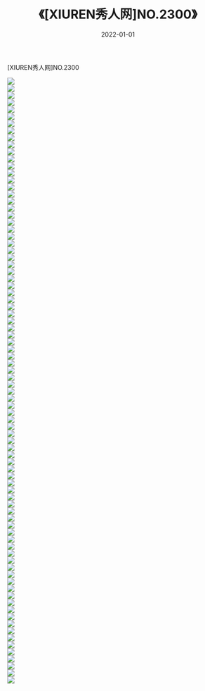 ﻿---
layout: post
title:  《[XIUREN秀人网]NO.2300》
date:   2022-01-01
img: http://pic.660000.xyz/1:/秀人网/秀人网第03部分/[XIUREN秀人网]NO.2300/000.jpg
categories: [美女, 清纯, 唯美]
---

[XIUREN秀人网]NO.2300

 ![](http://pic.660000.xyz/1:/秀人网/秀人网第03部分/[XIUREN秀人网]NO.2300/001.jpg) <br>![](http://pic.660000.xyz/1:/秀人网/秀人网第03部分/[XIUREN秀人网]NO.2300/002.jpg) <br>![](http://pic.660000.xyz/1:/秀人网/秀人网第03部分/[XIUREN秀人网]NO.2300/003.jpg) <br>![](http://pic.660000.xyz/1:/秀人网/秀人网第03部分/[XIUREN秀人网]NO.2300/004.jpg) <br>![](http://pic.660000.xyz/1:/秀人网/秀人网第03部分/[XIUREN秀人网]NO.2300/005.jpg) <br>![](http://pic.660000.xyz/1:/秀人网/秀人网第03部分/[XIUREN秀人网]NO.2300/006.jpg) <br>![](http://pic.660000.xyz/1:/秀人网/秀人网第03部分/[XIUREN秀人网]NO.2300/007.jpg) <br>![](http://pic.660000.xyz/1:/秀人网/秀人网第03部分/[XIUREN秀人网]NO.2300/008.jpg) <br>![](http://pic.660000.xyz/1:/秀人网/秀人网第03部分/[XIUREN秀人网]NO.2300/009.jpg) <br>![](http://pic.660000.xyz/1:/秀人网/秀人网第03部分/[XIUREN秀人网]NO.2300/010.jpg) <br>![](http://pic.660000.xyz/1:/秀人网/秀人网第03部分/[XIUREN秀人网]NO.2300/011.jpg) <br>![](http://pic.660000.xyz/1:/秀人网/秀人网第03部分/[XIUREN秀人网]NO.2300/012.jpg) <br>![](http://pic.660000.xyz/1:/秀人网/秀人网第03部分/[XIUREN秀人网]NO.2300/013.jpg) <br>![](http://pic.660000.xyz/1:/秀人网/秀人网第03部分/[XIUREN秀人网]NO.2300/014.jpg) <br>![](http://pic.660000.xyz/1:/秀人网/秀人网第03部分/[XIUREN秀人网]NO.2300/015.jpg) <br>![](http://pic.660000.xyz/1:/秀人网/秀人网第03部分/[XIUREN秀人网]NO.2300/016.jpg) <br>![](http://pic.660000.xyz/1:/秀人网/秀人网第03部分/[XIUREN秀人网]NO.2300/017.jpg) <br>![](http://pic.660000.xyz/1:/秀人网/秀人网第03部分/[XIUREN秀人网]NO.2300/018.jpg) <br>![](http://pic.660000.xyz/1:/秀人网/秀人网第03部分/[XIUREN秀人网]NO.2300/019.jpg) <br>![](http://pic.660000.xyz/1:/秀人网/秀人网第03部分/[XIUREN秀人网]NO.2300/020.jpg) <br>![](http://pic.660000.xyz/1:/秀人网/秀人网第03部分/[XIUREN秀人网]NO.2300/021.jpg) <br>![](http://pic.660000.xyz/1:/秀人网/秀人网第03部分/[XIUREN秀人网]NO.2300/022.jpg) <br>![](http://pic.660000.xyz/1:/秀人网/秀人网第03部分/[XIUREN秀人网]NO.2300/023.jpg) <br>![](http://pic.660000.xyz/1:/秀人网/秀人网第03部分/[XIUREN秀人网]NO.2300/024.jpg) <br>![](http://pic.660000.xyz/1:/秀人网/秀人网第03部分/[XIUREN秀人网]NO.2300/025.jpg) <br>![](http://pic.660000.xyz/1:/秀人网/秀人网第03部分/[XIUREN秀人网]NO.2300/026.jpg) <br>![](http://pic.660000.xyz/1:/秀人网/秀人网第03部分/[XIUREN秀人网]NO.2300/027.jpg) <br>![](http://pic.660000.xyz/1:/秀人网/秀人网第03部分/[XIUREN秀人网]NO.2300/028.jpg) <br>![](http://pic.660000.xyz/1:/秀人网/秀人网第03部分/[XIUREN秀人网]NO.2300/029.jpg) <br>![](http://pic.660000.xyz/1:/秀人网/秀人网第03部分/[XIUREN秀人网]NO.2300/030.jpg) <br>![](http://pic.660000.xyz/1:/秀人网/秀人网第03部分/[XIUREN秀人网]NO.2300/031.jpg) <br>![](http://pic.660000.xyz/1:/秀人网/秀人网第03部分/[XIUREN秀人网]NO.2300/032.jpg) <br>![](http://pic.660000.xyz/1:/秀人网/秀人网第03部分/[XIUREN秀人网]NO.2300/033.jpg) <br>![](http://pic.660000.xyz/1:/秀人网/秀人网第03部分/[XIUREN秀人网]NO.2300/034.jpg) <br>![](http://pic.660000.xyz/1:/秀人网/秀人网第03部分/[XIUREN秀人网]NO.2300/035.jpg) <br>![](http://pic.660000.xyz/1:/秀人网/秀人网第03部分/[XIUREN秀人网]NO.2300/036.jpg) <br>![](http://pic.660000.xyz/1:/秀人网/秀人网第03部分/[XIUREN秀人网]NO.2300/037.jpg) <br>![](http://pic.660000.xyz/1:/秀人网/秀人网第03部分/[XIUREN秀人网]NO.2300/038.jpg) <br>![](http://pic.660000.xyz/1:/秀人网/秀人网第03部分/[XIUREN秀人网]NO.2300/039.jpg) <br>![](http://pic.660000.xyz/1:/秀人网/秀人网第03部分/[XIUREN秀人网]NO.2300/040.jpg) <br>![](http://pic.660000.xyz/1:/秀人网/秀人网第03部分/[XIUREN秀人网]NO.2300/041.jpg) <br>![](http://pic.660000.xyz/1:/秀人网/秀人网第03部分/[XIUREN秀人网]NO.2300/042.jpg) <br>![](http://pic.660000.xyz/1:/秀人网/秀人网第03部分/[XIUREN秀人网]NO.2300/043.jpg) <br>![](http://pic.660000.xyz/1:/秀人网/秀人网第03部分/[XIUREN秀人网]NO.2300/044.jpg) <br>![](http://pic.660000.xyz/1:/秀人网/秀人网第03部分/[XIUREN秀人网]NO.2300/045.jpg) <br>![](http://pic.660000.xyz/1:/秀人网/秀人网第03部分/[XIUREN秀人网]NO.2300/046.jpg) <br>![](http://pic.660000.xyz/1:/秀人网/秀人网第03部分/[XIUREN秀人网]NO.2300/047.jpg) <br>![](http://pic.660000.xyz/1:/秀人网/秀人网第03部分/[XIUREN秀人网]NO.2300/048.jpg) <br>![](http://pic.660000.xyz/1:/秀人网/秀人网第03部分/[XIUREN秀人网]NO.2300/049.jpg) <br>![](http://pic.660000.xyz/1:/秀人网/秀人网第03部分/[XIUREN秀人网]NO.2300/050.jpg) <br>![](http://pic.660000.xyz/1:/秀人网/秀人网第03部分/[XIUREN秀人网]NO.2300/051.jpg) <br>![](http://pic.660000.xyz/1:/秀人网/秀人网第03部分/[XIUREN秀人网]NO.2300/052.jpg) <br>![](http://pic.660000.xyz/1:/秀人网/秀人网第03部分/[XIUREN秀人网]NO.2300/053.jpg) <br>![](http://pic.660000.xyz/1:/秀人网/秀人网第03部分/[XIUREN秀人网]NO.2300/054.jpg) <br>![](http://pic.660000.xyz/1:/秀人网/秀人网第03部分/[XIUREN秀人网]NO.2300/055.jpg) <br>![](http://pic.660000.xyz/1:/秀人网/秀人网第03部分/[XIUREN秀人网]NO.2300/056.jpg) <br>![](http://pic.660000.xyz/1:/秀人网/秀人网第03部分/[XIUREN秀人网]NO.2300/057.jpg) <br>![](http://pic.660000.xyz/1:/秀人网/秀人网第03部分/[XIUREN秀人网]NO.2300/058.jpg) <br>![](http://pic.660000.xyz/1:/秀人网/秀人网第03部分/[XIUREN秀人网]NO.2300/059.jpg) <br>![](http://pic.660000.xyz/1:/秀人网/秀人网第03部分/[XIUREN秀人网]NO.2300/060.jpg) <br>![](http://pic.660000.xyz/1:/秀人网/秀人网第03部分/[XIUREN秀人网]NO.2300/061.jpg) <br>![](http://pic.660000.xyz/1:/秀人网/秀人网第03部分/[XIUREN秀人网]NO.2300/062.jpg) <br>![](http://pic.660000.xyz/1:/秀人网/秀人网第03部分/[XIUREN秀人网]NO.2300/063.jpg) <br>![](http://pic.660000.xyz/1:/秀人网/秀人网第03部分/[XIUREN秀人网]NO.2300/064.jpg) <br>![](http://pic.660000.xyz/1:/秀人网/秀人网第03部分/[XIUREN秀人网]NO.2300/065.jpg) <br>![](http://pic.660000.xyz/1:/秀人网/秀人网第03部分/[XIUREN秀人网]NO.2300/066.jpg) <br>![](http://pic.660000.xyz/1:/秀人网/秀人网第03部分/[XIUREN秀人网]NO.2300/067.jpg) <br>![](http://pic.660000.xyz/1:/秀人网/秀人网第03部分/[XIUREN秀人网]NO.2300/068.jpg) <br>![](http://pic.660000.xyz/1:/秀人网/秀人网第03部分/[XIUREN秀人网]NO.2300/069.jpg) <br>![](http://pic.660000.xyz/1:/秀人网/秀人网第03部分/[XIUREN秀人网]NO.2300/070.jpg) <br>![](http://pic.660000.xyz/1:/秀人网/秀人网第03部分/[XIUREN秀人网]NO.2300/071.jpg) <br>![](http://pic.660000.xyz/1:/秀人网/秀人网第03部分/[XIUREN秀人网]NO.2300/072.jpg) <br>![](http://pic.660000.xyz/1:/秀人网/秀人网第03部分/[XIUREN秀人网]NO.2300/073.jpg) <br>![](http://pic.660000.xyz/1:/秀人网/秀人网第03部分/[XIUREN秀人网]NO.2300/074.jpg) <br>![](http://pic.660000.xyz/1:/秀人网/秀人网第03部分/[XIUREN秀人网]NO.2300/075.jpg) <br>![](http://pic.660000.xyz/1:/秀人网/秀人网第03部分/[XIUREN秀人网]NO.2300/076.jpg) <br>![](http://pic.660000.xyz/1:/秀人网/秀人网第03部分/[XIUREN秀人网]NO.2300/077.jpg) <br>![](http://pic.660000.xyz/1:/秀人网/秀人网第03部分/[XIUREN秀人网]NO.2300/078.jpg) <br>![](http://pic.660000.xyz/1:/秀人网/秀人网第03部分/[XIUREN秀人网]NO.2300/079.jpg) <br>![](http://pic.660000.xyz/1:/秀人网/秀人网第03部分/[XIUREN秀人网]NO.2300/080.jpg) <br>![](http://pic.660000.xyz/1:/秀人网/秀人网第03部分/[XIUREN秀人网]NO.2300/081.jpg) <br>![](http://pic.660000.xyz/1:/秀人网/秀人网第03部分/[XIUREN秀人网]NO.2300/082.jpg) <br>![](http://pic.660000.xyz/1:/秀人网/秀人网第03部分/[XIUREN秀人网]NO.2300/083.jpg) <br>![](http://pic.660000.xyz/1:/秀人网/秀人网第03部分/[XIUREN秀人网]NO.2300/084.jpg) <br>![](http://pic.660000.xyz/1:/秀人网/秀人网第03部分/[XIUREN秀人网]NO.2300/085.jpg) <br>![](http://pic.660000.xyz/1:/秀人网/秀人网第03部分/[XIUREN秀人网]NO.2300/086.jpg) <br>